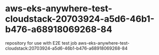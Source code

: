# aws-eks-anywhere-test-cloudstack-20703924-a5d6-46b1-b476-a68918069268-84
repository for use with E2E test job aws-eks-anywhere-test-cloudstack:20703924-a5d6-46b1-b476-a68918069268-84
